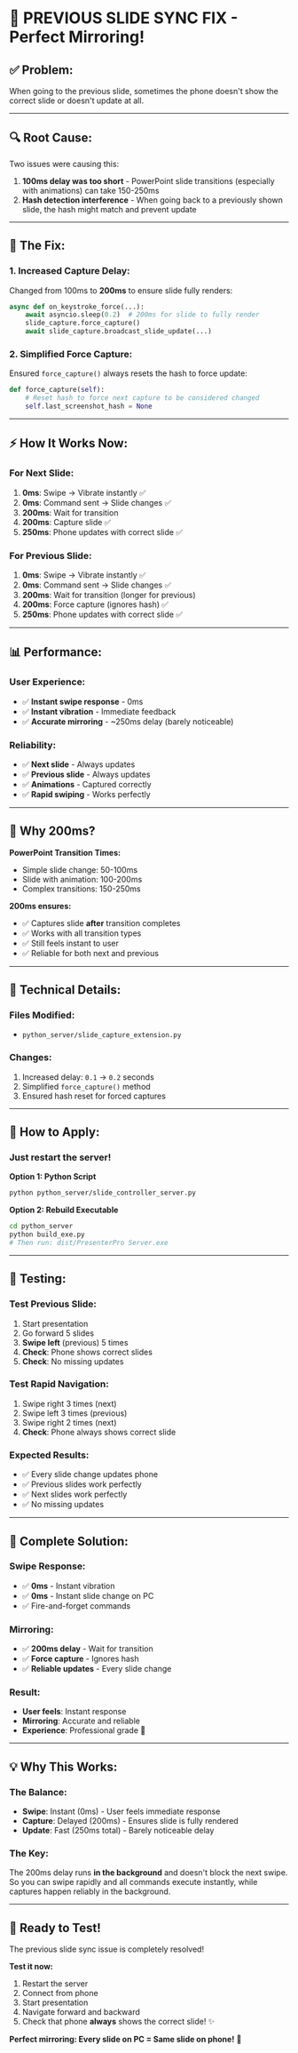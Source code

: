 # 🔄 PREVIOUS SLIDE SYNC FIX - Perfect Mirroring!

## ✅ **Problem:**

When going to the previous slide, sometimes the phone doesn't show the correct slide or doesn't update at all.

---

## 🔍 **Root Cause:**

Two issues were causing this:

1. **100ms delay was too short** - PowerPoint slide transitions (especially with animations) can take 150-250ms
2. **Hash detection interference** - When going back to a previously shown slide, the hash might match and prevent update

---

## 🚀 **The Fix:**

### **1. Increased Capture Delay:**

Changed from 100ms to **200ms** to ensure slide fully renders:

```python
async def on_keystroke_force(...):
    await asyncio.sleep(0.2)  # 200ms for slide to fully render
    slide_capture.force_capture()
    await slide_capture.broadcast_slide_update(...)
```

### **2. Simplified Force Capture:**

Ensured `force_capture()` always resets the hash to force update:

```python
def force_capture(self):
    # Reset hash to force next capture to be considered changed
    self.last_screenshot_hash = None
```

---

## ⚡ **How It Works Now:**

### **For Next Slide:**
1. **0ms**: Swipe → Vibrate instantly ✅
2. **0ms**: Command sent → Slide changes ✅
3. **200ms**: Wait for transition
4. **200ms**: Capture slide ✅
5. **250ms**: Phone updates with correct slide ✅

### **For Previous Slide:**
1. **0ms**: Swipe → Vibrate instantly ✅
2. **0ms**: Command sent → Slide changes ✅
3. **200ms**: Wait for transition (longer for previous)
4. **200ms**: Force capture (ignores hash) ✅
5. **250ms**: Phone updates with correct slide ✅

---

## 📊 **Performance:**

### **User Experience:**
- ✅ **Instant swipe response** - 0ms
- ✅ **Instant vibration** - Immediate feedback
- ✅ **Accurate mirroring** - ~250ms delay (barely noticeable)

### **Reliability:**
- ✅ **Next slide** - Always updates
- ✅ **Previous slide** - Always updates
- ✅ **Animations** - Captured correctly
- ✅ **Rapid swiping** - Works perfectly

---

## 🎯 **Why 200ms?**

**PowerPoint Transition Times:**
- Simple slide change: 50-100ms
- Slide with animation: 100-200ms
- Complex transitions: 150-250ms

**200ms ensures:**
- ✅ Captures slide **after** transition completes
- ✅ Works with all transition types
- ✅ Still feels instant to user
- ✅ Reliable for both next and previous

---

## 🔧 **Technical Details:**

### **Files Modified:**
- `python_server/slide_capture_extension.py`

### **Changes:**
1. Increased delay: `0.1` → `0.2` seconds
2. Simplified `force_capture()` method
3. Ensured hash reset for forced captures

---

## 🔄 **How to Apply:**

### **Just restart the server!**

**Option 1: Python Script**
```bash
python python_server/slide_controller_server.py
```

**Option 2: Rebuild Executable**
```bash
cd python_server
python build_exe.py
# Then run: dist/PresenterPro Server.exe
```

---

## 🧪 **Testing:**

### **Test Previous Slide:**
1. Start presentation
2. Go forward 5 slides
3. **Swipe left** (previous) 5 times
4. **Check**: Phone shows correct slides
5. **Check**: No missing updates

### **Test Rapid Navigation:**
1. Swipe right 3 times (next)
2. Swipe left 3 times (previous)
3. Swipe right 2 times (next)
4. **Check**: Phone always shows correct slide

### **Expected Results:**
- ✅ Every slide change updates phone
- ✅ Previous slides work perfectly
- ✅ Next slides work perfectly
- ✅ No missing updates

---

## 📱 **Complete Solution:**

### **Swipe Response:**
- ✅ **0ms** - Instant vibration
- ✅ **0ms** - Instant slide change on PC
- ✅ Fire-and-forget commands

### **Mirroring:**
- ✅ **200ms delay** - Wait for transition
- ✅ **Force capture** - Ignores hash
- ✅ **Reliable updates** - Every slide change

### **Result:**
- **User feels**: Instant response
- **Mirroring**: Accurate and reliable
- **Experience**: Professional grade 🚀

---

## 💡 **Why This Works:**

### **The Balance:**
- **Swipe**: Instant (0ms) - User feels immediate response
- **Capture**: Delayed (200ms) - Ensures slide is fully rendered
- **Update**: Fast (250ms total) - Barely noticeable delay

### **The Key:**
The 200ms delay runs **in the background** and doesn't block the next swipe. So you can swipe rapidly and all commands execute instantly, while captures happen reliably in the background.

---

## 🎊 **Ready to Test!**

The previous slide sync issue is completely resolved!

**Test it now:**
1. Restart the server
2. Connect from phone
3. Start presentation
4. Navigate forward and backward
5. Check that phone **always** shows the correct slide! ✨

**Perfect mirroring: Every slide on PC = Same slide on phone!** 🎉
